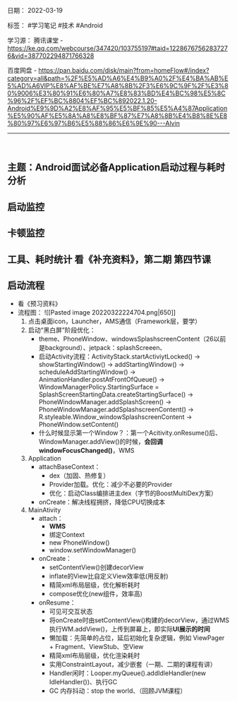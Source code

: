 日期： 2022-03-19

标签： #学习笔记 #技术  #Android 

学习源： 
腾讯课堂 - https://ke.qq.com/webcourse/347420/103755197#taid=12286767562837276&vid=387702294871766328

百度网盘 - https://pan.baidu.com/disk/main?from=homeFlow#/index?category=all&path=%2F%E5%AD%A6%E4%B9%A0%2F%E4%BA%AB%E5%AD%A6VIP%E8%AF%BE%E7%A8%8B%2F3%E6%9C%9F%2F%E3%80%9006%E3%80%91%E6%80%A7%E8%83%BD%E4%BC%98%E5%8C%96%2F%EF%BC%8804%EF%BC%892022.1.20-Android%E9%9D%A2%E8%AF%95%E5%BF%85%E5%A4%87Application%E5%90%AF%E5%8A%A8%E8%BF%87%E7%A8%8B%E4%B8%8E%E8%80%97%E6%97%B6%E5%88%86%E6%9E%90---Alvin

---
<br>

## 主题：Android面试必备Application启动过程与耗时分析

## 启动监控

## 卡顿监控

## 工具、耗时统计 看《补充资料》，第二期 第四节课

## 启动流程
- 看《预习资料》
- 流程图：
 ![[Pasted image 20220322224704.png|650]]
	1. 点击桌面icon，Launcher，AMS通信（Framework层，要学）
	2. 启动“黑白屏”阶段优化：
		- theme、PhoneWindow、windowsSplashscreenContent（26以前是background）、jetpack：splashScreeen、
		- 启动Activity流程：ActivityStack.startActiviytLocked() -> showStartingWindow() -> addStartingWindow() -> scheduleAddStartingWindow() -> AnimationHandler.postAtFrontOfQueue() -> WindowManagerPolicy.StartingSurface = SplashScreenStartingData.createStartingSurface() -> PhoneWindowManager.addSplashScreen() -> PhoneWindowManager.addSplashscreenContent() -> R.styleable.Window_windowSplashscreenContent -> PhoneWindow.setContent()
		- 什么时候显示第一个Window？：第一个Acitivity.onResume()后、WindowManager.addView()的时候，**会回调windowFocusChanged()**，WMS
	3. Application
		- attachBaseContext：
			- dex（加固、热修复）
			- Provider加载。优化：减少不必要的Provider
			- 优化：启动Class编排进主dex（字节的BoostMultiDex方案）
		- onCreate：解决线程拥挤，降低CPU切换成本
	4. MainAtivity
		- attach：
			- **WMS**
			- 绑定Context
			- new PhoneWindow()
			- window.setWindowManager()
		- onCreate：
			- setContentView()创建decorView
			- inflate的View比自定义View效率低(用反射)
			- 精简xml布局层级，优化解析耗时
			- compose优化(new组件，效率高)
		- onResume：
			- 可见可交互状态
			- 将onCreate时由setContentView()构建的decorView，通过WMS执行WM.addView()，上传到屏幕上，即实际**UI展示的时间**
			- 懒加载：先简单的占位，延后初始化复杂逻辑，例如 ViewPager + Fragment、ViewStub、空View
			- 精简xml布局层级，优化渲染耗时
			- 实用ConstraintLayout，减少嵌套（一期、二期的课程有讲）
			- Handler闲时：Looper.myQueue().addIdleHandler(new IdleHandler())、执行GC
			- GC 内存抖动：stop the world、（回顾JVM课程）
